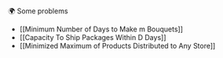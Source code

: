 
🌍 Some problems
- [[Minimum Number of Days to Make m Bouquets]]
- [[Capacity To Ship Packages Within D Days]]
- [[Minimized Maximum of Products Distributed to Any Store]]